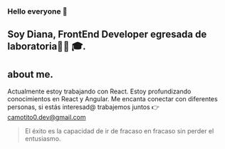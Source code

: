 <!--
**camotito0/camotito0** is a ✨ _special_ ✨ repository because its `README.md` (this file) appears on your GitHub profile.

Here are some ideas to get you started:

- 🔭 I’m currently working on ...
- 🌱 I’m currently learning ...
- 👯 I’m looking to collaborate on ...
- 🤔 I’m looking for help with ...
- 💬 Ask me about ...
- 📫 How to reach me: ...
- 😄 Pronouns: ...
- ⚡ Fun fact: ...
-->

### **Hello everyone 👋**

## **Soy Diana, FrontEnd Developer egresada de laboratoria🙆‍♀️ 🎓.**
## about me.

Actualmente estoy trabajando con React.
Estoy profundizando conocimientos en React y Angular.
Me encanta conectar con diferentes personas, si estás interesad@ trabajemos juntos 👉 camotito0.dev@gmail.com

> El éxito es la capacidad de ir de fracaso en fracaso sin perder el entusiasmo.
